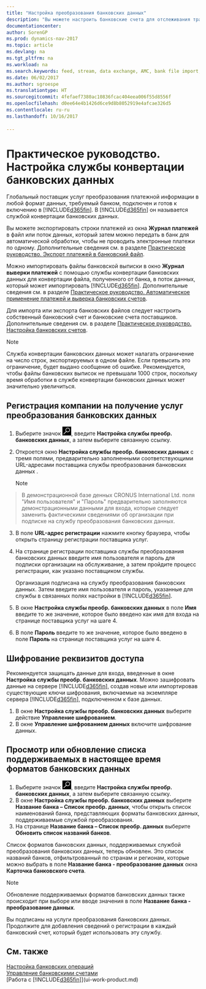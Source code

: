 ```yaml
---
title: "Настройка преобразования банковских данных"
description: "Вы можете настроить банковские счета для отслеживания транзакций и импорта или экспорта банковских выписок."
documentationcenter: 
author: SorenGP
ms.prod: dynamics-nav-2017
ms.topic: article
ms.devlang: na
ms.tgt_pltfrm: na
ms.workload: na
ms.search.keywords: feed, stream, data exchange, AMC, bank file import, bank file export, re-export, bank transfer, AMC, bank data conversion service, funds transfer
ms.date: 06/02/2017
ms.author: sgroespe
ms.translationtype: HT
ms.sourcegitcommit: 4fefaef7380ac10836fcac404eea006f55d8556f
ms.openlocfilehash: d0ee64e4b1426d6ce9d8b8052919e4afcae326d5
ms.contentlocale: ru-ru
ms.lasthandoff: 10/16/2017

---
```

# <a name="how-to-set-up-the-bank-data-conversion-service"></a>Практическое руководство. Настройка службы конвертации банковских данных
Глобальный поставщик услуг преобразования платежной информации в любой формат данных, требуемый банком, подключен и готов к включению в [!INCLUDE[d365fin](includes/d365fin_md.md)]. В [!INCLUDE[d365fin](includes/d365fin_md.md)] он называется службой конвертации банковских данных.

Вы можете экспортировать строки платежей из окна **Журнал платежей** в файл или поток данных, который затем можно передать в банк для автоматической обработки, чтобы не проводить электронные платежи по одному. Дополнительные сведения см. в разделе [Практическое руководство. Экспорт платежей в банковский файл](payables-how-export-payments-bank-file.md).

Можно импортировать файлы банковской выписки в окно **Журнал выверки платежей** с помощью службы конвертации банковских данных для конвертации файла, полученного от банка, в поток данных, который может импортировать [!INCLUDE[d365fin](includes/d365fin_md.md)]. Дополнительные сведения см. в разделе [Практическое руководство. Автоматическое применение платежей и выверка банковских счетов](receivables-apply-payments-auto-reconcile-bank-accounts.md).

Для импорта или экспорта банковских файлов следует настроить собственный банковский счет и банковские счета поставщиков. Дополнительные сведения см. в разделе [Практическое руководство. Настройка банковских счетов](bank-how-setup-bank-accounts.md).

> [!NOTE]  
>   Служба конвертации банковских данных может налагать ограничение на число строк, экспортируемых в одном файле. Если превысить это ограничение, будет выдано сообщение об ошибке. Рекомендуется, чтобы файлы банковских выписок не превышали 1000 строк, поскольку время обработки в службе конвертации банковских данных может значительно увеличиться.

## <a name="to-sign-your-company-up-for-the-bank-data-conversion-service"></a>Регистрация компании на получение услуг преобразования банковских данных
1. Выберите значок ![Поиск страницы или отчета](media/ui-search/search_small.png "Значок поиска страницы или отчета"), введите **Настройка службы преобр. банковских данных**, а затем выберите связанную ссылку.  
2. Откроется окно **Настройка службы преобр. банковских данных** с тремя полями, предварительно заполненными соответствующими URL-адресами поставщика службы преобразования банковских данных .

    > [!NOTE]  
>   В демонстрационной базе денных CRONUS International Ltd. поля "Имя пользователя" и "Пароль" предварительно заполняются демонстрационными данными для входа, которые следует заменить фактическими сведениями об организации при подписке на службу преобразования банковских данных.
3. В поле **URL-адрес регистрации** нажмите кнопку браузера, чтобы открыть страницу регистрации поставщика услуг.  
4. На странице регистрации поставщика службы преобразования банковских данных введите имя пользователя и пароль для подписки организации на обслуживание, а затем пройдите процесс регистрации, как указано поставщиком службы.

    Организация подписана на службу преобразования банковских данных. Затем введите имя пользователя и пароль, указанные для службы в связанных полях настройки в [!INCLUDE[d365fin](includes/d365fin_md.md)].
5. В окне **Настройка службы преобр. банковских данных** в поле **Имя** введите то же значение, которое было введено как имя для входа на странице поставщика услуг на шаге 4.
6. В поле **Пароль** введите то же значение, которое было введено в поле **Пароль** на странице поставщика услуг на шаге 4.

## <a name="to-encrypt-your-login-information"></a>Шифрование реквизитов доступа
Рекомендуется защищать данные для входа, введенные в окне **Настройка службы преобр. банковских данных**. Можно зашифровать данные на сервере [!INCLUDE[d365fin](includes/d365fin_md.md)], создав новые или импортировав существующие ключи шифрования, включаемые на экземпляре сервера [!INCLUDE[d365fin](includes/d365fin_md.md)], подключенном к базе данных.

1. В окне **Настройка службы преобр. банковских данных** выберите действие **Управление шифрованием**.
2. В окне **Управление шифрованием данных** включите шифрование данных.

## <a name="to-view-or-update-the-list-of-currently-supported-bank-data-formats"></a>Просмотр или обновление списка поддерживаемых в настоящее время форматов банковских данных
1. Выберите значок ![Поиск страницы или отчета](media/ui-search/search_small.png "Значок поиска страницы или отчета"), введите **Настройка службы преобр. банковских данных**, а затем выберите связанную ссылку.
2. В окне **Настройка службы преобр. банковских данных** выберите **Название банка – Список преобр. данных**, чтобы открыть список наименований банка, представляющих форматы банковских данных, поддерживаемые службой преобразования.
3. На странице **Название банка – Список преобр. данных** выберите **Обновить список названий банков**.

Список форматов банковских данных, поддерживаемых службой преобразования банковских данных, теперь обновлен. Это список названий банков, отфильтрованный по странам и регионам, которые можно выбрать в поле **Название банка - преобразование данных** окна **Карточка банковского счета**.

> [!NOTE]  
>   Обновление поддерживаемых форматов банковских данных также происходит при выборе или вводе значения в поле **Название банка - преобразование данных**.

Вы подписаны на услуги преобразования банковских данных. Продолжите для добавления сведений о регистрации в каждый банковский счет, который будет использовать эту службу.

## <a name="see-also"></a>См. также
[Настройка банковских операций](bank-setup-banking.md)  
[Управление банковскими счетами](bank-manage-bank-accounts.md)  
[Работа с [!INCLUDE[d365fin](includes/d365fin_md.md)]](ui-work-product.md)

